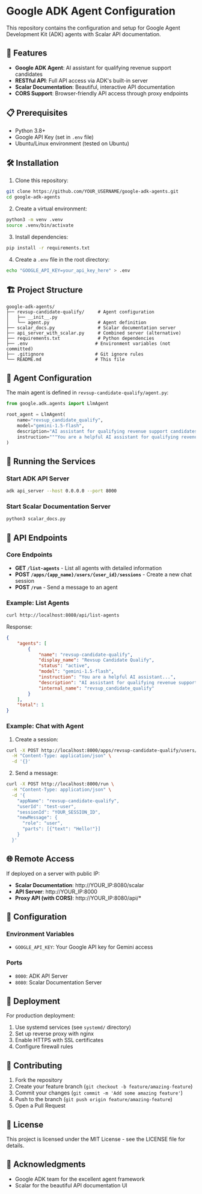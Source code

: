 # Google ADK Agent Configuration

This repository contains the configuration and setup for Google Agent Development Kit (ADK) agents with Scalar API documentation.

## 🚀 Features

- **Google ADK Agent**: AI assistant for qualifying revenue support candidates
- **RESTful API**: Full API access via ADK's built-in server
- **Scalar Documentation**: Beautiful, interactive API documentation
- **CORS Support**: Browser-friendly API access through proxy endpoints

## 📋 Prerequisites

- Python 3.8+
- Google API Key (set in `.env` file)
- Ubuntu/Linux environment (tested on Ubuntu)

## 🛠️ Installation

1. Clone this repository:
```bash
git clone https://github.com/YOUR_USERNAME/google-adk-agents.git
cd google-adk-agents
```

2. Create a virtual environment:
```bash
python3 -m venv .venv
source .venv/bin/activate
```

3. Install dependencies:
```bash
pip install -r requirements.txt
```

4. Create a `.env` file in the root directory:
```bash
echo "GOOGLE_API_KEY=your_api_key_here" > .env
```

## 🏗️ Project Structure

```
google-adk-agents/
├── revsup-candidate-qualify/     # Agent configuration
│   ├── __init__.py
│   └── agent.py                  # Agent definition
├── scalar_docs.py                # Scalar documentation server
├── api_server_with_scalar.py     # Combined server (alternative)
├── requirements.txt              # Python dependencies
├── .env                         # Environment variables (not committed)
├── .gitignore                   # Git ignore rules
└── README.md                    # This file
```

## 🤖 Agent Configuration

The main agent is defined in `revsup-candidate-qualify/agent.py`:

```python
from google.adk.agents import LlmAgent

root_agent = LlmAgent(
    name="revsup_candidate_qualify",
    model="gemini-1.5-flash",
    description="AI assistant for qualifying revenue support candidates",
    instruction="""You are a helpful AI assistant for qualifying revenue support candidates..."""
)
```

## 🚦 Running the Services

### Start ADK API Server
```bash
adk api_server --host 0.0.0.0 --port 8000
```

### Start Scalar Documentation Server
```bash
python3 scalar_docs.py
```

## 📡 API Endpoints

### Core Endpoints

- **GET `/list-agents`** - List all agents with detailed information
- **POST `/apps/{app_name}/users/{user_id}/sessions`** - Create a new chat session
- **POST `/run`** - Send a message to an agent

### Example: List Agents
```bash
curl http://localhost:8080/api/list-agents
```

Response:
```json
{
    "agents": [
        {
            "name": "revsup-candidate-qualify",
            "display_name": "Revsup Candidate Qualify",
            "status": "active",
            "model": "gemini-1.5-flash",
            "instruction": "You are a helpful AI assistant...",
            "description": "AI assistant for qualifying revenue support candidates",
            "internal_name": "revsup_candidate_qualify"
        }
    ],
    "total": 1
}
```

### Example: Chat with Agent

1. Create a session:
```bash
curl -X POST http://localhost:8000/apps/revsup-candidate-qualify/users/test-user/sessions \
  -H "Content-Type: application/json" \
  -d '{}'
```

2. Send a message:
```bash
curl -X POST http://localhost:8000/run \
  -H "Content-Type: application/json" \
  -d '{
    "appName": "revsup-candidate-qualify",
    "userId": "test-user",
    "sessionId": "YOUR_SESSION_ID",
    "newMessage": {
      "role": "user",
      "parts": [{"text": "Hello!"}]
    }
  }'
```

## 🌐 Remote Access

If deployed on a server with public IP:

- **Scalar Documentation**: http://YOUR_IP:8080/scalar
- **API Server**: http://YOUR_IP:8000
- **Proxy API (with CORS)**: http://YOUR_IP:8080/api/*

## 🔧 Configuration

### Environment Variables
- `GOOGLE_API_KEY`: Your Google API key for Gemini access

### Ports
- `8000`: ADK API Server
- `8080`: Scalar Documentation Server

## 🚀 Deployment

For production deployment:

1. Use systemd services (see `systemd/` directory)
2. Set up reverse proxy with nginx
3. Enable HTTPS with SSL certificates
4. Configure firewall rules

## 🤝 Contributing

1. Fork the repository
2. Create your feature branch (`git checkout -b feature/amazing-feature`)
3. Commit your changes (`git commit -m 'Add some amazing feature'`)
4. Push to the branch (`git push origin feature/amazing-feature`)
5. Open a Pull Request

## 📝 License

This project is licensed under the MIT License - see the LICENSE file for details.

## 🙏 Acknowledgments

- Google ADK team for the excellent agent framework
- Scalar for the beautiful API documentation UI